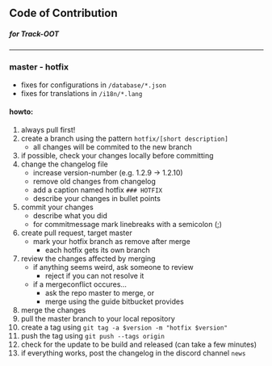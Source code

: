 ## Code of Contribution
##### for Track-OOT

---

### master - hotfix

- fixes for configurations in `/database/*.json`
- fixes for translations in `/i18n/*.lang`

#### howto:

1. always pull first!
2. create a branch using the pattern `hotfix/[short description]`
    - all changes will be commited to the new branch
3. if possible, check your changes locally before committing
4. change the changelog file
    - increase version-number (e.g. 1.2.9 -> 1.2.10)
    - remove old changes from changelog
    - add a caption named hotfix `### HOTFIX`
    - describe your changes in bullet points
5. commit your changes
    - describe what you did
    - for commitmessage mark linebreaks with a semicolon (;)
6. create pull request, target master
    - mark your hotfix branch as remove after merge
        - each hotfix gets its own branch
7. review the changes affected by merging
    - if anything seems weird, ask someone to review
        - reject if you can not resolve it
    - if a mergeconflict occures...
        - ask the repo master to merge, or
        - merge using the guide bitbucket provides
8. merge the changes
9. pull the master branch to your local repository
10. create a tag using `git tag -a $version -m "hotfix $version"`
11. push the tag using `git push --tags origin`
12. check for the update to be build and released (can take a few minutes)
13. if everything works, post the changelog in the discord channel `news`

